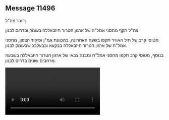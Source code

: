 ## Message 11496

דובר צה"ל:

צה"ל תקף מחסני אמל"ח של ארגון הטרור חיזבאללה בעומק ובדרום לבנון

מטוסי קרב של חיל האוויר תקפו בשעה האחרונה, בהכוונת אמ"ן ופיקוד הצפון, מחסני אמל"ח של ארגון הטרור חיזבאללה בבקעא ובבעלבכ שבעומק לבנון.

בנוסף, מטוסי קרב תקפו מחסני אמל"ח ומבנה צבאי של ארגון הטרור חיזבאללה בשבעה מרחבים שונים בדרום לבנון.

![Video](https://data.iron-swords.co.il/2024/September/14/https://data.iron-swords.co.il/2024/September/14/11496/11496_media.mp4)
